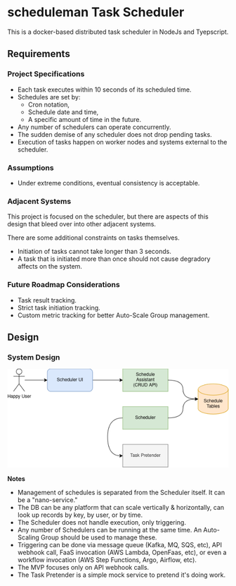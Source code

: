 # scheduleman Task Scheduler

This is a docker-based distributed task scheduler in NodeJs and Tyepscript.

## Requirements

### Project Specifications

* Each task executes within 10 seconds of its scheduled time.
* Schedules are set by:
  - Cron notation,
  - Schedule date and time,
  - A specific amount of time in the future.
* Any number of schedulers can operate concurrently.
* The sudden demise of any scheduler does not drop pending tasks.
* Execution of tasks happen on worker nodes and systems external to the scheduler.

### Assumptions

* Under extreme conditions, eventual consistency is acceptable.

### Adjacent Systems

This project is focused on the scheduler, but there are aspects of this design that bleed over into
other adjacent systems.

There are some additional constraints on tasks themselves.  

* Initiation of tasks cannot take longer than 3 seconds.
* A task that is initiated more than once should not cause degradory affects on the system.

### Future Roadmap Considerations

* Task result tracking.
* Strict task initiation tracking.
* Custom metric tracking for better Auto-Scale Group management.

## Design

### System Design

![System Design Diagram](docs/scheduleman-system-design.drawio.png)

**Notes**
* Management of schedules is separated from the Scheduler itself.  It can be a "nano-service."
* The DB can be any platform that can scale vertically & horizontally, can look up records by key,
  by user, or by time.
* The Scheduler does not handle execution, only triggering.
* Any number of Schedulers can be running at the same time.  An Auto-Scaling Group should be used
  to manage these.
* Triggering can be done via message queue (Kafka, MQ, SQS, etc), API webhook call, FaaS 
  invocation (AWS Lambda, OpenFaas, etc), or even a workflow invocation (AWS Step Functions, 
  Argo, Airflow, etc).
* The MVP focuses only on API webhook calls.
* The Task Pretender is a simple mock service to pretend it's doing work.
